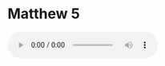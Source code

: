 # Matthew 5

<audio controls>
  <source src="https://openbible.com/audio/hays/BSB_40_Mat_005_H.mp3" type="audio/mp3" />
  <a href="https://openbible.com/audio/hays/BSB_40_Mat_005_H.mp3" download="https://openbible.com/audio/hays/BSB_40_Mat_005_H.mp3">Download MP3 audio</a>.
</audio>

<!--@include: @/bible/translations/bsb/40_mat/verses/005.md-->